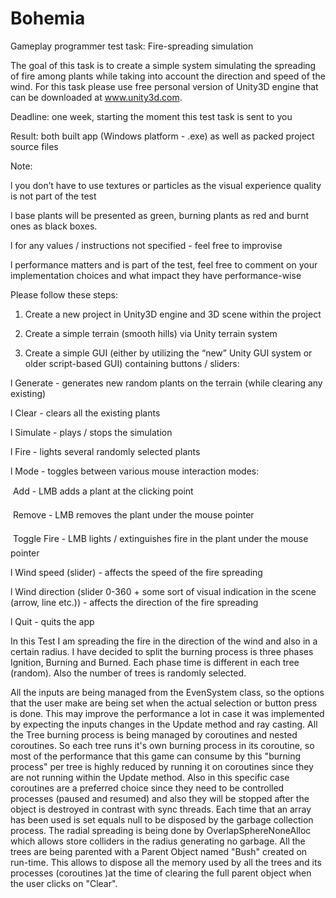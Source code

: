 # Bohemia

Gameplay programmer test task: Fire-spreading simulation

The goal of this task is to create a simple system simulating the spreading of fire among plants while taking into account the direction and speed of the wind. For this task please use free personal version of Unity3D engine that can be downloaded at www.unity3d.com.

Deadline: one week, starting the moment this test task is sent to you

Result: both built app (Windows platform - .exe) as well as packed project source files

Note:

l you don’t have to use textures or particles as the visual experience quality is not part of the test

l base plants will be presented as green, burning plants as red and burnt ones as black boxes.

l for any values / instructions not specified - feel free to improvise

l performance matters and is part of the test, feel free to comment on your implementation choices and what impact they have performance-wise

Please follow these steps:

1) Create a new project in Unity3D engine and 3D scene within the project

2) Create a simple terrain (smooth hills) via Unity terrain system

3) Create a simple GUI (either by utilizing the “new” Unity GUI system or older script-based GUI) containing buttons / sliders:

l Generate - generates new random plants on the terrain (while clearing any existing)

l Clear - clears all the existing plants

l Simulate - plays / stops the simulation

l Fire - lights several randomly selected plants

l Mode - toggles between various mouse interaction modes:

 Add - LMB adds a plant at the clicking point

 Remove - LMB removes the plant under the mouse pointer

 Toggle Fire - LMB lights / extinguishes fire in the plant under the mouse pointer

l Wind speed (slider) - affects the speed of the fire spreading

l Wind direction (slider 0-360 + some sort of visual indication in the scene (arrow, line etc.)) - affects the direction of the fire spreading

l Quit - quits the app

In this Test I am spreading the fire in the direction of the wind and also in a certain radius. I have decided to split the burning process is three phases Ignition, Burning and Burned. Each phase time is different in each tree (random). Also the number of trees is randomly selected.

 All the inputs are being managed from the EvenSystem class, so the options that the user make are being set when the actual selection or button press is done. This may improve the performance a lot in case it was implemented by expecting the inputs changes in the Update method and ray casting.
All the Tree burning process is being managed by coroutines and nested coroutines. So each tree runs it's own burning process in its coroutine, so most of the performance that this game can consume by this "burning process" per tree is highly reduced by running it on coroutines since they are not running within the Update method. Also in this specific case coroutines are a preferred choice since they need to be controlled processes (paused and resumed) and also they will be stopped after the object is destroyed in contrast with sync threads.
Each time that an array has been used is set equals null to be disposed by the garbage collection process.
The radial spreading is being done by OverlapSphereNoneAlloc which allows store colliders in the radius generating no garbage.
All the trees are being parented with a Parent Object named "Bush" created on run-time. This allows to dispose all the memory used by all the trees and its processes (coroutines )at the time of clearing the full parent object when the user clicks on "Clear". 
